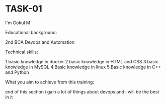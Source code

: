 # TASK-01
I'm Gokul M

Educational background:

2nd BCA Devops and Automation

Technical skills:

1.basic knowledge in docker 
2.basic knowledge in HTML and CSS
3.basic knowledge in MySQL
4.Basic knowledge in linux
5.Basic knowledge in C++ and Python

What you aim to achieve from this training:

end of this section i gain a lot of things about devops and i will be the best in it